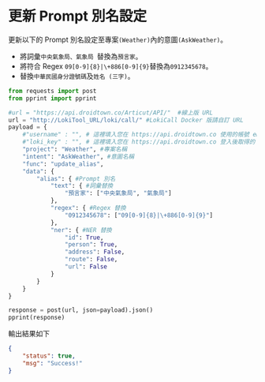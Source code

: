 # 更新 Prompt 別名設定

更新以下的 Prompt 別名設定至專案`(Weather)`內的意圖`(AskWeather)`。

- 將詞彙`中央氣象局、氣象局 `替換為`預言家`。
- 將符合 Regex `09[0-9]{8}|\+886[0-9]{9}`替換為`0912345678`。
- 替換`中華民國身分證號碼`及`姓名 (三字)`。

```python
from requests import post
from pprint import pprint

#url = "https://api.droidtown.co/Articut/API/"  #線上版 URL
url = "http://LokiTool_URL/loki/call/" #LokiCall Docker 版請自訂 URL
payload = {
    #"username" : "", # 這裡填入您在 https://api.droidtown.co 使用的帳號 email。     Docker 版不需要此參數！
    #"loki_key" : "", # 這裡填入您在 https://api.droidtown.co 登入後取得的 loki_key。 Docker 版不需要此參數！
    "project": "Weather", #專案名稱
    "intent": "AskWeather", #意圖名稱
    "func": "update_alias",
    "data": {
        "alias": { #Prompt 別名
            "text": { #詞彙替換
                "預言家": ["中央氣象局", "氣象局"]
            },
            "regex": { #Regex 替換
                "0912345678": ["09[0-9]{8}|\+886[0-9]{9}"]
            },
            "ner": { #NER 替換
                "id": True,
                "person": True,
                "address": False,
                "route": False,
                "url": False
            }
        }
    }
}

response = post(url, json=payload).json()
pprint(response)
```

輸出結果如下

```json
{
    "status": true,
    "msg": "Success!"
}
```
